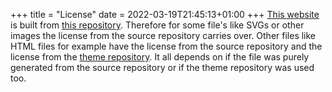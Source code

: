 +++
title = "License"
date = 2022-03-19T21:45:13+01:00
+++
[This website](https://codeberg.org/annaaurora/pages) is built from [this repository](https://codeberg.org/annaaurora/annaaurora.eu). Therefore for some file's like SVGs or other images the license from the source repository carries over. Other files like HTML files for example have the license from the source repository and the license from the [theme repository](https://codeberg.org/annaaurora/merm/src/branch/main/LICENSE.md). It all depends on if the file was purely generated from the source repository or if the theme repository was used too.
